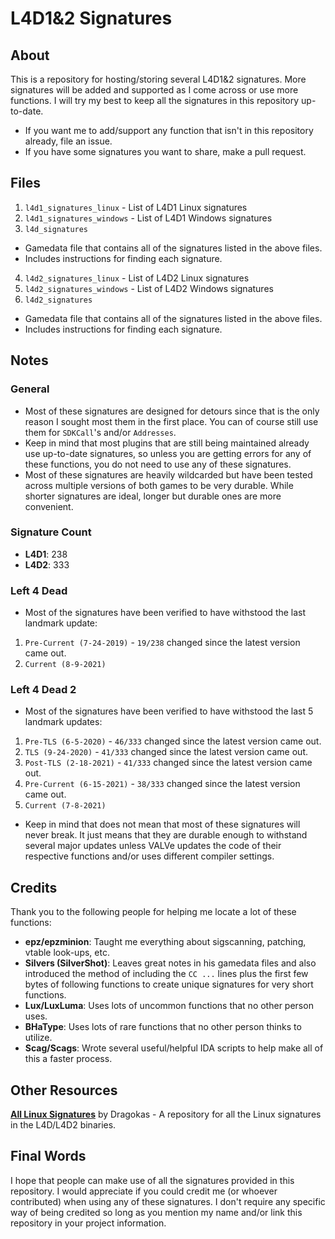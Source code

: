 # L4D1&2 Signatures

## About
This is a repository for hosting/storing several L4D1&2 signatures. More signatures will be added and supported as I come across or use more functions. I will try my best to keep all the signatures in this repository up-to-date.
- If you want me to add/support any function that isn't in this repository already, file an issue.
- If you have some signatures you want to share, make a pull request.

## Files
1. `l4d1_signatures_linux` - List of L4D1 Linux signatures
2. `l4d1_signatures_windows` - List of L4D1 Windows signatures
3. `l4d_signatures`
- Gamedata file that contains all of the signatures listed in the above files.
- Includes instructions for finding each signature.
4. `l4d2_signatures_linux` - List of L4D2 Linux signatures
5. `l4d2_signatures_windows` - List of L4D2 Windows signatures
6. `l4d2_signatures`
- Gamedata file that contains all of the signatures listed in the above files.
- Includes instructions for finding each signature.

## Notes

### General
- Most of these signatures are designed for detours since that is the only reason I sought most them in the first place. You can of course still use them for `SDKCall`'s and/or `Addresses`.
- Keep in mind that most plugins that are still being maintained already use up-to-date signatures, so unless you are getting errors for any of these functions, you do not need to use any of these signatures.
- Most of these signatures are heavily wildcarded but have been tested across multiple versions of both games to be very durable. While shorter signatures are ideal, longer but durable ones are more convenient.

### Signature Count
- **L4D1**: 238
- **L4D2**: 333

### Left 4 Dead
- Most of the signatures have been verified to have withstood the last landmark update:
1. `Pre-Current (7-24-2019)` - `19/238` changed since the latest version came out.
2. `Current (8-9-2021)`

### Left 4 Dead 2
- Most of the signatures have been verified to have withstood the last 5 landmark updates:
1. `Pre-TLS (6-5-2020)` - `46/333` changed since the latest version came out.
2. `TLS (9-24-2020)` - `41/333` changed since the latest version came out.
3. `Post-TLS (2-18-2021)` - `41/333` changed since the latest version came out.
4. `Pre-Current (6-15-2021)` - `38/333` changed since the latest version came out.
5. `Current (7-8-2021)`
- Keep in mind that does not mean that most of these signatures will never break. It just means that they are durable enough to withstand several major updates unless VALVe updates the code of their respective functions and/or uses different compiler settings.

## Credits
Thank you to the following people for helping me locate a lot of these functions:
- **epz/epzminion**: Taught me everything about sigscanning, patching, vtable look-ups, etc.
- **Silvers (SilverShot)**: Leaves great notes in his gamedata files and also introduced the method of including the `CC ...` lines plus the first few bytes of following functions to create unique signatures for very short functions.
- **Lux/LuxLuma**: Uses lots of uncommon functions that no other person uses.
- **BHaType**: Uses lots of rare functions that no other person thinks to utilize.
- **Scag/Scags**: Wrote several useful/helpful IDA scripts to help make all of this a faster process.

## Other Resources
**[All Linux Signatures](https://github.com/dragokas/SM-Signatures)** by Dragokas - A repository for all the Linux signatures in the L4D/L4D2 binaries.

## Final Words
I hope that people can make use of all the signatures provided in this repository. I would appreciate if you could credit me (or whoever contributed) when using any of these signatures. I don't require any specific way of being credited so long as you mention my name and/or link this repository in your project information.
